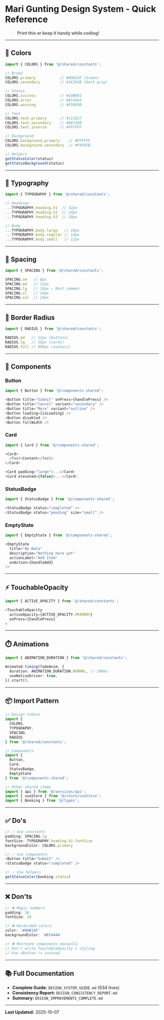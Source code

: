 # Mari Gunting Design System - Quick Reference

> **Print this or keep it handy while coding!**

---

## 🎨 Colors

```typescript
import { COLORS } from '@/shared/constants';

// Brand
COLORS.primary           // #00B14F (Green)
COLORS.secondary         // #1E293B (Dark gray)

// Status
COLORS.success           // #10B981
COLORS.error             // #EF4444
COLORS.warning           // #F59E0B

// Text
COLORS.text.primary      // #111827
COLORS.text.secondary    // #6B7280
COLORS.text.inverse      // #FFFFFF

// Background
COLORS.background.primary    // #FFFFFF
COLORS.background.secondary  // #F9FAFB

// Helpers
getStatusColor(status)
getStatusBackground(status)
```

---

## 📝 Typography

```typescript
import { TYPOGRAPHY } from '@/shared/constants';

// Headings
...TYPOGRAPHY.heading.h1  // 32px
...TYPOGRAPHY.heading.h2  // 24px
...TYPOGRAPHY.heading.h3  // 20px

// Body
...TYPOGRAPHY.body.large   // 16px
...TYPOGRAPHY.body.regular // 14px
...TYPOGRAPHY.body.small   // 12px
```

---

## 📏 Spacing

```typescript
import { SPACING } from '@/shared/constants';

SPACING.sm   // 8px
SPACING.md   // 12px
SPACING.lg   // 16px ← Most common
SPACING.xl   // 20px
SPACING.xxl  // 24px
```

---

## 🔘 Border Radius

```typescript
import { RADIUS } from '@/shared/constants';

RADIUS.md   // 12px (buttons)
RADIUS.lg   // 16px (cards)
RADIUS.full // 999px (avatars)
```

---

## 🧩 Components

### Button
```typescript
import { Button } from '@/components-shared';

<Button title="Submit" onPress={handlePress} />
<Button title="Cancel" variant="secondary" />
<Button title="More" variant="outline" />
<Button loading={isLoading} />
<Button disabled />
<Button fullWidth />
```

### Card
```typescript
import { Card } from '@/components-shared';

<Card>
  <Text>Content</Text>
</Card>

<Card padding="large">...</Card>
<Card elevated={false}>...</Card>
```

### StatusBadge
```typescript
import { StatusBadge } from '@/components-shared';

<StatusBadge status="completed" />
<StatusBadge status="pending" size="small" />
```

### EmptyState
```typescript
import { EmptyState } from '@/components-shared';

<EmptyState 
  title="No Data"
  description="Nothing here yet"
  actionLabel="Add Item"
  onAction={handleAdd}
/>
```

---

## ⚡ TouchableOpacity

```typescript
import { ACTIVE_OPACITY } from '@/shared/constants';

<TouchableOpacity 
  activeOpacity={ACTIVE_OPACITY.PRIMARY}
  onPress={handlePress}
>
```

---

## ⏱️ Animations

```typescript
import { ANIMATION_DURATION } from '@/shared/constants';

Animated.timing(fadeAnim, {
  duration: ANIMATION_DURATION.NORMAL, // 200ms
  useNativeDriver: true,
}).start();
```

---

## 📦 Import Pattern

```typescript
// Design tokens
import { 
  COLORS, 
  TYPOGRAPHY, 
  SPACING, 
  RADIUS 
} from '@/shared/constants';

// Components
import { 
  Button, 
  Card, 
  StatusBadge, 
  EmptyState 
} from '@/components-shared';

// Other shared items
import { api } from '@/services/api';
import { useStore } from '@/store/useStore';
import { Booking } from '@/types';
```

---

## ✅ Do's

```typescript
// ✅ Use constants
padding: SPACING.lg
fontSize: TYPOGRAPHY.heading.h2.fontSize
backgroundColor: COLORS.primary

// ✅ Use components
<Button title="Submit" />
<StatusBadge status="completed" />

// ✅ Use helpers
getStatusColor(booking.status)
```

---

## ❌ Don'ts

```typescript
// ❌ Magic numbers
padding: 16
fontSize: 24

// ❌ Hardcoded colors
color: '#00B14F'
backgroundColor: '#EF4444'

// ❌ Recreate components manually
// Don't write TouchableOpacity + styling
// Use <Button /> instead
```

---

## 📚 Full Documentation

- **Complete Guide:** `DESIGN_SYSTEM_GUIDE.md` (634 lines)
- **Consistency Report:** `DESIGN_CONSISTENCY_REPORT.md`
- **Summary:** `DESIGN_IMPROVEMENTS_COMPLETE.md`

---

**Last Updated:** 2025-10-07
